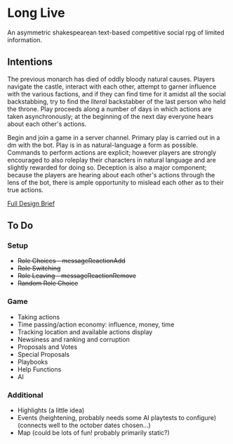 # Long Live
An asymmetric shakespearean text-based competitive social rpg of limited information.

## Intentions
The previous monarch has died of oddly bloody natural causes. Players navigate the castle, interact with each other, attempt to garner influence with the various factions, and if they can find time for it amidst all the social backstabbing, try to find the *literal* backstabber of the last person who held the throne. Play proceeds along a number of days in which actions are taken asynchronously; at the beginning of the next day everyone hears about each other's actions.  

Begin and join a game in a server channel. Primary play is carried out in a dm with the bot. Play is in as natural-language a form as possible. Commands to perform actions are explicit; however players are strongly encouraged to also roleplay their characters in natural language and are slightly rewarded for doing so. Deception is also a major component; because the players are hearing about each other's actions through the lens of the bot, there is ample opportunity to mislead each other as to their true actions.  

[Full Design Brief](https://docs.google.com/document/d/1ni27LwPuuAySAL9iAafapMvhsofkjvguhH7wtULzMRs/)

## To Do
### Setup
- ~~Role Choices - messageReactionAdd~~
- ~~Role Switching~~
- ~~Role Leaving - messageReactionRemove~~
- ~~Random Role Choice~~

### Game
- Taking actions
- Time passing/action economy: influence, money, time
- Tracking location and available actions display
- Newsiness and ranking and corruption
- Proposals and Votes
- Special Proposals
- Playbooks
- Help Functions
- AI

### Additional
- Highlights (a little idea)
- Events (heightening, probably needs some AI playtests to configure) (connects well to the october dates chosen...)
- Map (could be lots of fun! probably primarily static?)
